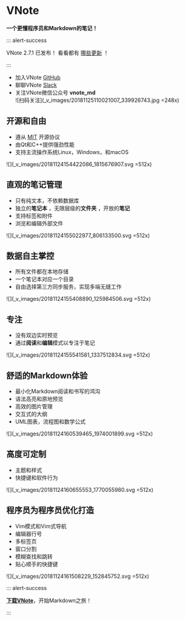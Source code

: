 # VNote
**一个更懂程序员和Markdown的笔记！**

::: alert-success

VNote 2.7.1 已发布！ 看看都有 [哪些更新](https://github.com/tamlok/vnote/releases) ！

:::

- 加入VNote [GitHub](https://github.com/tamlok/vnote)
- 聊聊VNote [Slack](https://join.slack.com/t/vnote/shared_invite/enQtNDg2MzY0NDg3NzI4LTQ1Yzk1YjA5MjAyYTU0MjJkMTUxNmRiYWQ2YjlkOWU0ZGZlMTFlZTAxNzg0ZGUyNzI0ZGY2NDg4MmU1M2FkMDg)
- 关注VNote微信公众号 **vnote_md**  
![扫码关注](_v_images/20181125110021007_339926743.jpg =248x)

## 开源和自由
- 遵从 [MIT](http://opensource.org/licenses/MIT) 开源协议
- 由Qt和C++提供强劲性能
- 支持主流操作系统Linux，Windows，和macOS

![](_v_images/20181124154422086_1815676907.svg =512x)

## 直观的笔记管理
- 只有纯文本，不依赖数据库
- 独立的**笔记本** ，无限层级的**文件夹** ，开放的**笔记**
- 支持标签和附件
- 浏览和编辑外部文件

![](_v_images/20181124155022977_806133500.svg =512x)

## 数据自主掌控
- 所有文件都在本地存储
- 一个笔记本对应一个目录
- 自由选择第三方同步服务，实现多端无缝工作

![](_v_images/20181124155408890_125984506.svg =512x)

## 专注
- 没有双边实时预览
- 通过**阅读**和**编辑**模式以专注于笔记

![](_v_images/20181124155541581_1337512834.svg =512x)

## 舒适的Markdown体验
- 最小化Markdown阅读和书写的鸿沟
- 语法高亮和原地预览
- 高效的图片管理
- 交互式的大纲
- UML图表，流程图和数学公式

![](_v_images/20181124160539465_1974001899.svg =512x)

## 高度可定制
- 主题和样式
- 快捷键和软件行为

![](_v_images/20181124160655553_1770055980.svg =512x)

## 程序员为程序员优化打造
- Vim模式和Vim式导航
- 编辑器行号
- 多标签页
- 窗口分割
- 模糊查找和跳转
- 贴心顺手的快捷键

![](_v_images/20181124161508229_152845752.svg =512x)

::: alert-success

[**下载VNote**](downloads.md)，开始Markdown之旅！

:::
